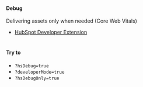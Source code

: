 #### Debug
Delivering assets only when needed (Core Web Vitals)
    

- [HubSpot Developer Extension](https://chrome.google.com/webstore/detail/hubspot-developer-extensi/gebemkdecnlgbcanplbgdpcffpdnfdfo)


#
#### Try to 

- ```?hsDebug=true```
- ```?developerMode=true```
- ```?hsDebugOnly=true```